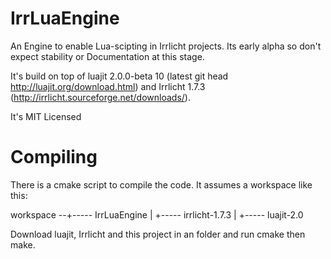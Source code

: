 IrrLuaEngine
============

An Engine to enable Lua-scipting in Irrlicht projects. Its early alpha so don't expect stability or Documentation at this stage. 

It's build on top of luajit 2.0.0-beta 10 (latest git head http://luajit.org/download.html) and Irrlicht 1.7.3 (http://irrlicht.sourceforge.net/downloads/).

It's MIT Licensed

Compiling
============

There is a cmake script to compile the code. It assumes a workspace like this:

workspace --+-----  IrrLuaEngine
            |
            +-----  irrlicht-1.7.3
            |
            +-----  luajit-2.0

Download luajit, Irrlicht and this project in an folder and run cmake then make.
